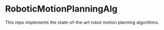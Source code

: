 # RoboticMotionPlanningAlg
This repo implements the state-of-the-art robot motion planning algorithms.
